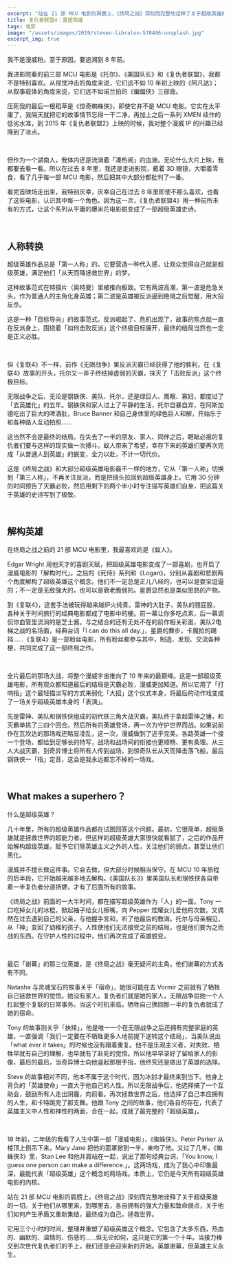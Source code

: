 ```yaml
---
excerpt: "站在 21 部 MCU 电影的肩膀上，《终局之战》深刻而完整地诠释了关于超级英雄的一切。关于他们从哪里来，到哪里去，各自拥有的强大力量和致命弱点，关于他们如何产生矛盾又重新集结，最终成为自己，拯救世界。"
title: 复仇者联盟4：重塑英雄
tags: 电影
image: "/assets/images/2019/steven-libralon-570406-unsplash.jpg"
excerpt_img: true
---
```


我不是漫威粉。至于原因，要追溯到 8 年前。

我进影院看的前三部 MCU 电影是《托尔》、《美国队长》和《复仇者联盟》，我都不是特别喜欢。从视觉冲击的角度来说，它们远不如 10 年初上映的《阿凡达》；从叙事载体的角度来说，它们远不如诺兰拍的《蝙蝠侠》三部曲。

压死我的最后一根稻草是《惊奇蜘蛛侠》，即使它并不是 MCU 电影。它实在太平庸了，我隔天就把它的故事情节忘得一干二净，再加上之后一系列 XMEN 续作的低劣水准，到 2015 年《复仇者联盟2》上映的时候，我对整个漫威 IP 的兴趣已经降到了冰点。

<br>

但作为一个湖南人，我体内还是流淌着「凑热闹」的血液。无论什么大片上映，我都要去看一看。所以在过去 8 年里，我还是走进影院，戴着 3D 眼镜，大嚼着零食，看了几乎每一部 MCU 电影，然后把其中大部分都批判了一番。

看完首映场走出来，我特别庆幸，庆幸自己在过去 8 年里即使不那么喜欢，也看了这些电影，认识其中每一个角色。因为这一次，《复仇者联盟4》用一种前所未有的方式，让这个系列从平庸的爆米花电影蜕变成了一部超级英雄史诗。

<br>

## 人称转换
超级英雄作品总是「第一人称」的。它要营造一种代入感，让观众觉得自己就是超级英雄，满足他们「从天而降拯救世界」的梦。

这种故事范式在特摄片（奥特曼）里被推向极致。它有两波高潮，第一波是危急关头，作为普通人的主角化身英雄；第二波是英雄被反派逼到绝境之后觉醒，用大招反杀。

这是一种「目标导向」的故事范式。反派崛起了、危机出现了，故事的焦点就一直在反派身上，围绕着「如何击败反派」这个终极目标展开，最终的结局当然也一定是正义必胜。

<br>

但《复联4》不一样，前作《无限战争》里反派灭霸已经获得了他的胜利，在《复联4》故事的开头，托尔又一斧子终结掉虚弱的灭霸，抹灭了「击败反派」这个终极目标。

无限战争之后，无论是钢铁侠、美队、托尔，还是绿巨人、鹰眼、寡妇，都度过了「去英雄化」的五年。钢铁侠和家人过上了平静的生活，托尔自暴自弃，在阿斯加德吃出了巨大的啤酒肚，Bruce Banner 和自己身体里的绿色巨人和解，开始乐于和各种路人互动拍照……

这当然不会是最终的结局。在失去了一半的朋友、家人、同伴之后，睚眦必报的复仇者们要与这样的现实做一次搏斗。蚁人带来了希望，幸存下来的英雄们要再次完成「从普通人到英雄」的蜕变，全力以赴，不计一切代价。

这是《终局之战》和大部分超级英雄电影最不一样的地方，它从「第一人称」切换到「第三人称」，不再关注反派，而是把镜头拉回到超级英雄身上。它用 30 分钟的时间预告了灭霸必败，然后用剩下的两个半小时专注描写英雄们自身，把这篇关于英雄的史诗写到了极致。

<br>

## 解构英雄
在终局之战之前的 21 部 MCU 电影里，我最喜欢的是《蚁人》。

Edgar Wright 用他天才的喜剧天赋，把超级英雄电影变成了一部喜剧，也开启了漫威电影的「解构时代」。之后的《死侍》系列和《Logan》，分别从喜剧和悲剧两个角度解构了超级英雄这个概念。他们不一定总是正儿八经的，也可以是耍宝逗逼的；不一定是无敌强大的，也可以是衰老脆弱的。星爵显然也是类似思路的产物。

到《复联4》，这套手法被玩得越来越炉火纯青。雷神的大肚子，美队的翘屁股，各种关于时间旅行的经典电影都成了电影中的梗。前一幕让你多吃点素，后一幕调侃你血管里流淌的是芝士酱。与之结合的还有无处不在的前作相关彩蛋，美队2电梯之战的名场面，经典台词「I can do this all day.」，星爵的舞步，卡魔拉的踢裆……《复联4》是一部粉丝电影，所有粉丝都参与其中，制造、发现、交流各种梗，共同完成了这一部终局之作。

<br>

全片最后的那场大战，将整个漫威宇宙推向了 10 年来的最巅峰。这是一部超级英雄电影，所有观众都知道最后的结局是灭霸必败，漫威更加知道。所以它用了「打响指」这个最轻描淡写的方式来弱化「大招」这个仪式本身，将最后的动作戏变成了一场关乎超级英雄本身的「表演」。

先是雷神、美队和钢铁侠组成的初代铁三角大战灭霸，美队终于拿起雷神之锤，和灭霸单挑了三四个回合。然后所有的英雄登场，再一次为守护世界而战。如果说前作在瓦坎达的那场戏还略显凌乱，这一次，漫威做到了近乎完美。各路英雄一个接一个登场，都给到足够长的特写，战场和战场间的衔接也更顺畅、更有条理。从三人大战灭霸，到奇异博士将所有人传到战场，到惊奇队长从天而降击落飞船，最后钢铁侠一「指」定音，这会是我永远都忘不掉的一场戏。

<br>

## What makes a superhero？
什么是超级英雄？

几十年里，所有的超级英雄作品都在试图回答这个问题。最初，它很简单，超级英雄就是拯救世界的超能力者。但这样的超级英雄大家很快就看腻了，之后的作品开始解构超级英雄，赋予它们除英雄主义之外的人性，关注他们的弱点，甚至让他们黑化。

漫威并不擅长做这件事。它会去做，但大部分时候相当保守。在 MCU 10 年旅程的后半段，它开始越来越多地去解构。《美国队长3》里美国队长和钢铁侠各自带着一半复仇者分道扬镳，才有了后面所有的故事。

《终局之战》前面的一大半时间，都在描写超级英雄作为「人」的一面。Tony 一口吃掉女儿的冰棍，掀起袖子给女儿擦嘴，向 Pepper 炫耀女儿爱他的次数。又偶然在过去遇到自己的父亲，与他握手言和，听了他最后的教诲。托尔与母亲相见，从「神」变回了幼稚的孩子。人性使他们无法接受之前的结局，也是他们要为之而战的东西。在守护人性的过程中，他们再次完成了英雄蜕变。

<br>

最后「谢幕」的那三位英雄，是《终局之战》毫无疑问的主角。他们谢幕的方式各有不同。

Natasha 与灵魂宝石的故事关乎「宿命」，她很可能在去 Vormir 之前就有了牺牲自己拯救世界的觉悟。她没有家人，复仇者们就是她的家人，无限战争后她一个人扛起整个复联的日常事务。当这个时机来临，牺牲自己换回那一半的复仇者就成了她的宿命。

Tony 的故事则关乎「抉择」，他是唯一一个在无限战争之后还拥有完整家庭的英雄，一直强调「我们一定要在不牺牲更多人地前提下逆转这个结局」，当美队说出「what ever it takes」的时候也没有跟着重复。他不是乐观主义者，对失败、牺牲早就有自己的理解，也早就有了赴死的觉悟。所以他早早录好了留给家人的影像，最后的最后，当奇异博士向他竖起那根手指，他终究还是做出了英雄的选择。

Steve 的故事相对不同，他本不属于这个时代，因为冰封才最终来到当下。他身上背负的「英雄使命」一直大于他自己的人性。所以无限战争后，他选择搞了一个互助会，鼓励所有人走出阴霾，向前看。再次拯救世界之后，他选择了自己本应拥有的人生，和卡特跳完了那支舞。他跟 Tony 之间的故事，他们各自的存在，代表了英雄主义中人性和神性的两面，合在一起，成就了最完整的「超级英雄」。

<br>

18 年前，二年级的我看了人生中第一部「漫威电影」，《蜘蛛侠》。Peter Parker 从楼顶上倒吊下来，Mary Jane 把他的面罩掀到一半，亲吻了他。又过了几年，《蜘蛛侠3》里，Stan Lee 和他并肩站在一起，说出了那句经典台词，「You know, I guess one person can make a difference.」。这两场戏，成为了我心中印象最深，最能代表「超级英雄」这个概念的两场戏。本质上，它仍是今天所有超级英雄电影的内核。

站在 21 部 MCU 电影的肩膀上，《终局之战》深刻而完整地诠释了关于超级英雄的一切。关于他们从哪里来，到哪里去，各自拥有的强大力量和致命弱点，关于他们如何产生矛盾又重新集结，最终成为自己，拯救世界。

它用三个小时的时间，整理并重塑了超级英雄这个概念。它包含了太多东西，热血的、幽默的、温情的、伤感的……但无论如何，这只是它的第一个十年。当接力棒交到次世代复仇者们的手上，我们还是会迎来新的开始。英雄谢幕，但英雄主义永生。